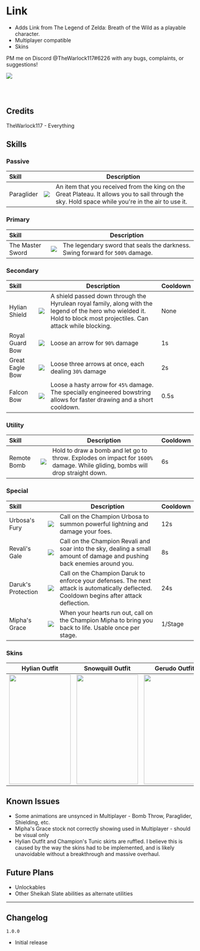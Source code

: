 # Link #
- Adds Link from The Legend of Zelda: Breath of the Wild as a playable character.
- Multiplayer compatible
- Skins

PM me on Discord @TheWarlock117#6226 with any bugs, complaints, or suggestions!

[![](https://cdn.discordapp.com/attachments/1099804589684969593/1099811837639413820/Risk_of_Rain_2_Screenshot_2023.04.23_-_14.24.24.15.png)]()

[![]()]()
[![]()]()

[![]()]()

## Credits
TheWarlock117 - Everything

## Skills

### Passive
| Skill | | Description |
|:-|-|------|
| Paraglider | ![](https://cdn.discordapp.com/attachments/1099804589684969593/1099804887358914630/Paraglider.png) | An item that you received from the king on the Great Plateau. It allows you to sail through the sky. Hold space while you're in the air to use it. |

### Primary
| Skill | | Description |
|:-|-|------|
| The Master Sword | ![](https://cdn.discordapp.com/attachments/1099804589684969593/1099804836582658168/MasterSword.png) | The legendary sword that seals the darkness. Swing forward for `500%` damage. |

### Secondary
| Skill | | Description | Cooldown |
|:-|-|------|-|
| Hylian Shield | ![](https://cdn.discordapp.com/attachments/1099804589684969593/1099804788134248458/HylianShieldIcon.png) | A shield passed down through the Hyrulean royal family, along with the legend of the hero who wielded it. Hold to block most projectiles. Can attack while blocking. | None |
| Royal Guard Bow | ![](https://cdn.discordapp.com/attachments/1099804589684969593/1099804748112212088/RoyalGuardBow.png) | Loose an arrow for `90%` damage | 1s |
| Great Eagle Bow | ![](https://cdn.discordapp.com/attachments/1099804589684969593/1099804714373222501/GreatEagleBow.png) | Loose three arrows at once, each dealing `30%` damage | 2s |
| Falcon Bow | ![](https://cdn.discordapp.com/attachments/1099804589684969593/1099804708685750292/FalconBow.png) | Loose a hasty arrow for `45%` damage. The specially engineered bowstring allows for faster drawing and a short cooldown. | 0.5s |

### Utility
| Skill | | Description | Cooldown |
|:-|-|------|-|
| Remote Bomb | ![](https://cdn.discordapp.com/attachments/1099804589684969593/1099804877707812974/RemoteBomb.png) | Hold to draw a bomb and let go to throw. Explodes on impact for `1600%` damage. While gliding, bombs will drop straight down. | 6s |

### Special
| Skill | | Description | Cooldown |
|:-|-|------|-|
| Urbosa's Fury | ![](https://cdn.discordapp.com/attachments/1099804589684969593/1099804902382899220/UrbosasFury.png) | Call on the Champion Urbosa to summon powerful lightning and damage your foes. | 12s |
| Revali's Gale | ![](https://cdn.discordapp.com/attachments/1099804589684969593/1099804910859599965/RevalisGale.png) | Call on the Champion Revali and soar into the sky, dealing a small amount of damage and pushing back enemies around you. | 8s |
| Daruk's Protection | ![](https://cdn.discordapp.com/attachments/1099804589684969593/1099804924352663662/DaruksProtection.png) | Call on the Champion Daruk to enforce your defenses. The next attack is automatically deflected. Cooldown begins after attack deflection. | 24s |
| Mipha's Grace | ![](https://cdn.discordapp.com/attachments/1099804589684969593/1099804935039754360/MiphasGrace.png) | When your hearts run out, call on the Champion Mipha to bring you back to life. Usable once per stage. | 1/Stage |

### Skins
|   Hylian Outfit  | Snowquill Outfit |   Gerudo Outfit  |    Wild Outfit   |    Dark Link     | Champion's Tunic |
|--|--|--|--|--|--|
| <img src="https://cdn.discordapp.com/attachments/1099804589684969593/1099817644149973134/Hylian.png" width="165" height="293"/> | <img src="https://cdn.discordapp.com/attachments/1099804589684969593/1099817644397445220/Snowquill.png" width="165" height="293"/> | <img src="https://cdn.discordapp.com/attachments/1099804589684969593/1099817643919282336/Gerudo.png" width="165" height="293"/> | <img src="https://cdn.discordapp.com/attachments/1099804589684969593/1099817644607148042/Wild.png" width="165" height="293"/> | <img src="https://cdn.discordapp.com/attachments/1099804589684969593/1099817643726356521/Dark.png" width="165" height="293"/> | <img src="https://cdn.discordapp.com/attachments/1099804589684969593/1099817643478884423/Champion.png" width="165" height="293"/> |

## Known Issues
- Some animations are unsynced in Multiplayer - Bomb Throw, Paraglider, Shielding, etc.
- Mipha's Grace stock not correctly showing used in Multiplayer - should be visual only
- Hylian Outfit and Champion's Tunic skirts are ruffled. I believe this is caused by the way the skins had to be implemented, and is likely unavoidable without a breakthrough and massive overhaul.

## Future Plans
- Unlockables
- Other Sheikah Slate abilities as alternate utilities
___
## Changelog

`1.0.0`
- Initial release
